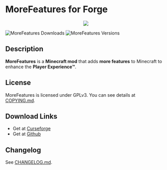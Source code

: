 # MoreFeatures for Forge
<p align="center"><img src="https://github.com/xf8b/MoreFeatures/blob/1.15.2/src/main/resources/logo.png?raw=true"></p>

![MoreFeatures Downloads](http://cf.way2muchnoise.eu/full_382035_downloads.svg)
![MoreFeatures Versions](http://cf.way2muchnoise.eu/versions/382035.svg)

## Description
**MoreFeatures** is a **Minecraft mod** that adds **more features** to Minecraft to enhance the **Player Experience™**.
## License
MoreFeatures is licensed under GPLv3. You can see details at [COPYING.md](https://github.com/xf8b/MoreFeatures/blob/1.15.2/COPYING.md).
## Download Links
- Get at [Curseforge](https://www.curseforge.com/minecraft/mc-mods/morefeatures/files/)  
- Get at [Github](https://github.com/xf8b/MoreFeatures/releases)
## Changelog
See [CHANGELOG.md](https://github.com/xf8b/MoreFeatures/blob/1.15.2/CHANGELOG.md).
